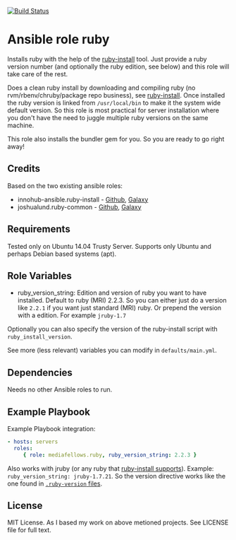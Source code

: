 [![Build Status](https://travis-ci.com/mediafellows/ansible-role-ruby.svg?branch=master)](https://travis-ci.com/mediafellows/ansible-role-ruby)

# Ansible role ruby

Installs ruby with the help of the [ruby-install](https://github.com/postmodern/ruby-install) tool. Just provide a ruby version
number (and optionally the ruby edition, see below) and this role will take care of the rest.

Does a clean ruby install by downloading and compiling ruby (no rvm/rbenv/chruby/package repo business),
see [ruby-install](https://github.com/postmodern/ruby-install). Once installed the ruby version is linked from `/usr/local/bin`
to make it the system wide default version. So this role is most practical for server installation where you don't have the
need to juggle multiple ruby versions on the same machine.

This role also installs the bundler gem for you. So you are ready to go right away!

## Credits
Based on the two existing ansible roles:
* innohub-ansible.ruby-install - [Github](https://github.com/innohub-ansible/ruby-install), [Galaxy](https://galaxy.ansible.com/list#/roles/1766)
* joshualund.ruby-common - [Github](https://github.com/jlund/ansible-ruby-common), [Galaxy](https://galaxy.ansible.com/list#/roles/143)

## Requirements
Tested only on Ubuntu 14.04 Trusty Server. Supports only Ubuntu and perhaps Debian based systems (apt).

## Role Variables
* ruby_version_string: Edition and version of ruby you want to have installed. Default to ruby (MRI) 2.2.3.
So you can either just do a version like `2.2.1` if you want just standard (MRI) ruby. Or prepend the version with a edition.
For example `jruby-1.7`

Optionally you can also specify the version of the ruby-install script
with `ruby_install_version`.

See more (less relevant) variables you can modify in `defaults/main.yml`.

## Dependencies
Needs no other Ansible roles to run.

## Example Playbook
Example Playbook integration:
```yaml
- hosts: servers
  roles:
     { role: mediafellows.ruby, ruby_version_string: 2.2.3 }
```
Also works with jruby (or any ruby that [ruby-install supports](https://github.com/postmodern/ruby-install/blob/master/README.md)).
Example: `ruby_version_string: jruby-1.7.21`. So the version directive works like the one found in [`.ruby-version` files](https://gist.github.com/fnichol/1912050).

## License
MIT License. As I based my work on above metioned projects. See LICENSE file for full text.
